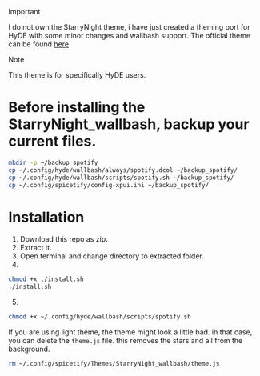 > [!IMPORTANT]
> I do not own the StarryNight theme, i have just created a theming port for HyDE with some minor changes and wallbash support. The official theme can be found [here](https://github.com/spicetify/spicetify-themes/tree/master/StarryNight)

> [!NOTE]
> This theme is for specifically HyDE users.

# Before installing the StarryNight_wallbash, backup your current files.
```sh
mkdir -p ~/backup_spotify
cp ~/.config/hyde/wallbash/always/spotify.dcol ~/backup_spotify/
cp ~/.config/hyde/wallbash/scripts/spotify.sh ~/backup_spotify/
cp ~/.config/spicetify/config-xpui.ini ~/backup_spotify/
```

# Installation

1. Download this repo as zip.
2. Extract it.
3. Open terminal and change directory to extracted folder.
4.
```sh
chmod +x ./install.sh
./install.sh
```
5.
```sh
chmod +x ~/.config/hyde/wallbash/scripts/spotify.sh
```

If you are using light theme, the theme might look a little bad. in that case, you can delete the `theme.js` file. 
this removes the stars and all from the background.
```sh
rm ~/.config/spicetify/Themes/StarryNight_wallbash/theme.js
```
